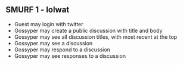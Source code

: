 ## SMURF 1 - lolwat

* Guest may login with twitter
* Gossyper may create a public discussion with title and body
* Gossyper may see all discussion titles, with most recent at the
  top
* Gossyper may see a discussion
* Gossyper may respond to a discussion
* Gossyper may see responses to a discussion

